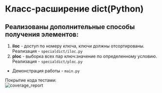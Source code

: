 # Класс-расширение dict(Python)

## Реализованы дополнительные способы получения элементов:  
1. **iloc** - доступ по номеру ключа, ключи должны отсортированы. Реализация - `specialdict/iloc.py`  
2. **ploc** -  выборка всех пар ключ:значение по определенному условию. Реализация - `specialdict/ploc.py`  

- Демонстрация работы - `main.py`  

Покрытие кода тестами:  
![coverage_report](https://user-images.githubusercontent.com/46486971/149651029-1c370981-04e0-4ec4-8b6e-e6b0b6a8a44f.png)

